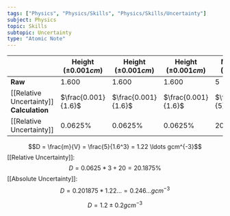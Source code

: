 ```yaml
---
tags: ["Physics", "Physics/Skills", "Physics/Skills/Uncertainty"]
subject: Physics
topic: Skills
subtopic: Uncertainty
type: "Atomic Note"
---
```


|                                          | Height $(\pm 0.001cm)$ | Height $(\pm 0.001cm)$ | Height $(\pm 0.001cm)$ | Mass $(\pm 1g)$ |
| ---------------------------------------- | ---------------------- | ---------------------- | ---------------------- | --------------- |
| **Raw**                                  | 1.600                  | 1.600                  | 1.600                  | 5               |
| [[Relative Uncertainty]] **Calculation** | $\frac{0.001}{1.6}$    | $\frac{0.001}{1.6}$    | $\frac{0.001}{1.6}$    | $\frac{1}{5}$   |
| [[Relative Uncertainty]]                 | $0.0625\%$             | $0.0625\%$             | $0.0625\%$             | $20\%$          |

$$D = \frac{m}{V} = \frac{5}{1.6^3} = 1.22 \ldots gcm^{-3}$$
[[Relative Uncertainty]]: $$D = 0.0625 * 3 + 20 = 20.1875\%$$
[[Absolute Uncertainty]]: $$D = 0.201875 * 1.22 \ldots = 0.246 \ldots gcm^{-3}$$

$$D= 1.2 \pm 0.2gcm^{-3}$$